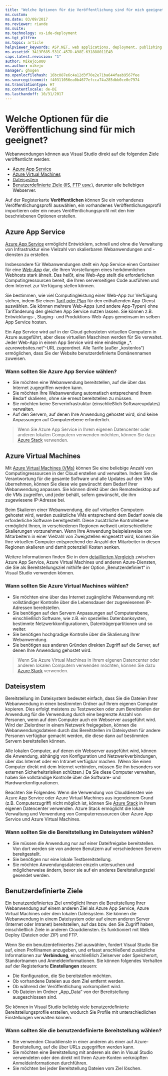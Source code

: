 ```yaml
---
title: "Welche Optionen für die Veröffentlichung sind für mich geeignet? | Microsoft-Dokumentation"
ms.custom: 
ms.date: 03/09/2017
ms.reviewer: riande
ms.suite: 
ms.technology: vs-ide-deployment
ms.tgt_pltfrm: 
ms.topic: article
helpviewer_keywords: ASP.NET, web applications, deployment, publishing
ms.assetid: 3A13F685-531C-457D-A98E-631888011E4B
caps.latest.revision: "1"
author: Mikejo5000
ms.author: mikejo
manager: ghogen
ms.openlocfilehash: 16bc087e6c4a12d3f70e2e71ba644faab9567fee
ms.sourcegitcommit: f40311056ea0b4677efcca74a285dbb0ce0e7974
ms.translationtype: HT
ms.contentlocale: de-DE
ms.lasthandoff: 10/31/2017
---
```

# Welche Optionen für die Veröffentlichung sind für mich geeignet?

Webanwendungen können aus Visual Studio direkt auf die folgenden Ziele veröffentlicht werden:

- [Azure App Service](#azure-app-service)
- [Azure Virtual Machines](#azure-virtual-machines)
- [Dateisystem](#file-system)
- [Benutzerdefinierte Ziele (IIS, FTP usw.)](#custom-targets), darunter alle beliebigen Webserver.

Auf der Registerkarte **Veröffentlichen** können Sie ein vorhandenes Veröffentlichungsprofil auswählen, ein vorhandenes Veröffentlichungsprofil importieren oder ein neues Veröffentlichungsprofil mit den hier beschriebenen Optionen erstellen.

## Azure App Service

[Azure App Service](https://azure.microsoft.com/documentation/articles/app-service-value-prop-what-is/) ermöglicht Entwicklern, schnell und ohne die Verwaltung von Infrastruktur eine Vielzahl von skalierbaren Webanwendungen und -diensten zu erstellen.

Insbesondere für Webanwendungen stellt ein App Service einen Container für eine [*Web-App*](https://azure.microsoft.com/en-us/documentation/articles/app-service-web-overview/) dar, die Ihren Vorstellungen eines herkömmlichen Webhosts stark ähnelt. Das heißt, eine Web-App stellt die erforderlichen Computingressourcen bereit, die Ihren serverseitigen Code ausführen und dem Internet zur Verfügung stellen können.

Sie bestimmen, wie viel Computingleistung einer Web-App zur Verfügung stehen, indem Sie einen [Tarif oder Plan](https://azure.microsoft.com/documentation/articles/azure-web-sites-web-hosting-plans-in-depth-overview/) für den enthaltenden App-Dienst auswählen. Sie können mehrere Web-Apps (und andere App-Typen) ohne Tarifänderung den gleichen App Service nutzen lassen. Sie können z.B. Entwicklungs-, Staging- und Produktions-Web-Apps gemeinsam im selben App Service hosten.

Ein App Service wird auf in der Cloud gehosteten virtuellen Computern in Azure ausgeführt, aber diese virtuellen Maschinen werden für Sie verwaltet. Jeder Web-App in einem App Service wird eine eindeutige „\*. azurewebsites.net“-URL zugeordnet. Alle Tarife (außer „kostenlos“) ermöglichen, dass Sie der Website benutzerdefinierte Domänennamen zuweisen.

### Wann sollten Sie Azure App Service wählen?

- Sie möchten eine Webanwendung bereitstellen, auf die über das Internet zugegriffen werden kann.
- Sie möchten Ihre Webanwendung automatisch entsprechend Ihrem Bedarf skalieren, ohne sie erneut bereitstellen zu müssen.
- Sie möchten keine Serverinfrastruktur (einschließlich Softwareupdates) verwalten.
- Auf den Servern, auf denen Ihre Anwendung gehostet wird, sind keine Anpassungen auf Computerebene erforderlich.


> Wenn Sie Azure App Service in Ihrem eigenen Datencenter oder anderen lokalen Computern verwenden möchten, können Sie dazu [Azure Stack](https://azure.microsoft.com/overview/azure-stack/) verwenden.


## Azure Virtual Machines

Mit [Azure Virtual Machines (VMs)](https://azure.microsoft.com/documentation/services/virtual-machines/) können Sie eine beliebige Anzahl von Computingressourcen in der Cloud erstellen und verwalten. Indem Sie die Verantwortung für die gesamte Software und alle Updates auf den VMs übernehmen, können Sie diese wie gewünscht dem Bedarf Ihrer Webanwendung anpassen. Sie können direkt über den Remotedesktop auf die VMs zugreifen, und jeder behält, sofern gewünscht, die ihm zugewiesene IP-Adresse bei.

Beim Skalieren einer Webanwendung, die auf virtuellen Computern gehostet wird, werden zusätzliche VMs entsprechend dem Bedarf sowie die erforderliche Software bereitgestellt. Diese zusätzliche Kontrollebene ermöglicht Ihnen, in verschiedenen Regionen weltweit unterschiedliche Skalierungen vorzunehmen. Wenn Ihre Anwendung beispielsweise von Mitarbeitern in einer Vielzahl von Zweigstellen eingesetzt wird, können Sie Ihre virtuellen Computer entsprechend der Anzahl der Mitarbeiter in diesen Regionen skalieren und damit potenziell Kosten senken.

Weitere Informationen finden Sie in dem [detaillierten Vergleich](https://azure.microsoft.com/documentation/articles/choose-web-site-cloud-service-vm/) zwischen Azure App Service, Azure Virtual Machines und anderen Azure-Diensten, die Sie als Bereitstellungsziel mithilfe der Option „Benutzerdefiniert“ in Visual Studio verwenden können.

### Wann sollten Sie Azure Virtual Machines wählen?

- Sie möchten eine über das Internet zugängliche Webanwendung mit vollständiger Kontrolle über die Lebensdauer der zugewiesenen IP-Adressen bereitstellen.
- Sie benötigen auf den Servern Anpassungen auf Computerebene, einschließlich Software, wie z.B. ein spezielles Datenbanksysten, bestimmte Netzwerkkonfigurationen, Datenträgerpartitionen und so weiter.
- Sie benötigen hochgradige Kontrolle über die Skalierung Ihrer Webanwendung.
- Sie benötigen aus anderen Gründen direkten Zugriff auf die Server, auf denen Ihre Anwendung gehostet wird.

> Wenn Sie Azure Virtual Machines in Ihrem eigenen Datencenter oder anderen lokalen Computern verwenden möchten, können Sie dazu [Azure Stack](https://azure.microsoft.com/overview/azure-stack/) verwenden.


## Dateisystem

Bereitstellung im Dateisystem bedeutet einfach, dass Sie die Dateien Ihrer Webanwendung in einen bestimmten Ordner auf Ihrem eigenen Computer kopieren. Dies erfolgt meistens zu Testzwecken oder zum Bereitstellen der Anwendung für die Verwendung durch eine begrenzte Anzahl von Personen, wenn auf dem Computer auch ein Webserver ausgeführt wird. Wird der Zielordner in einem Netzwerk freigegeben, können die Webanwendungsdateien durch das Bereitstellen im Dateisystem für andere Personen verfügbar gemacht werden, die diese dann auf bestimmten Servern bereitstellen können.

Alle lokalen Computer, auf denen ein Webserver ausgeführt wird, können die Anwendung, abhängig von Konfiguration und Netzwerkverbindungen, über das Internet oder ein Intranet verfügbar machen. (Wenn Sie einen Computer direkt mit dem Internet verbinden, müssen Sie ihn besonders vor externen Sicherheitsrisiken schützen.) Da Sie diese Computer verwalten, haben Sie vollständige Kontrolle über die Software- und Hardwarekonfigurationen.

Beachten Sie Folgendes: Wenn die Verwendung von Clouddiensten wie Azure App Service oder Azure Virtual Machines aus irgendeinem Grund (z.B. Computerzugriff) nicht möglich ist, können Sie [Azure Stack](https://azure.microsoft.com/overview/azure-stack/) in Ihrem eigenen Datencenter verwenden. Azure Stack ermöglicht die lokale Verwaltung und Verwendung von Computerressourcen über Azure App Service und Azure Virtual Machines.

### Wann sollten Sie die Bereitstellung im Dateisystem wählen?

- Sie müssen die Anwendung nur auf einer Dateifreigabe bereitstellen. Von dort werden sie von anderen Benutzern auf verschiedenen Servern bereitgestellt.
- Sie benötigen nur eine lokale Testbereitstellung.
- Sie möchten Anwendungsdateien einzeln untersuchen und möglicherweise ändern, bevor sie auf ein anderes Bereitstellungsziel gesendet werden.



## Benutzerdefinierte Ziele

Ein benutzerdefiniertes Ziel ermöglicht Ihnen die Bereitstellung Ihrer Webanwendung auf einem anderen Ziel als Azure App Service, Azure Virtual Machines oder dem lokalen Dateisystem. Sie können die Webanwendung in einem Dateisystem oder auf einem anderen Server (Internet oder Intranet) bereitstellen, auf das bzw. den Sie Zugriff haben, einschließlich Ziele in anderen Clouddiensten. Es funktioniert mit Web Deploy (Dateien oder ZIP) und FTP.

Wenn Sie ein benutzerdefiniertes Ziel auswählen, fordert Visual Studio Sie auf, einen Profilnamen anzugeben, und erfasst anschließend zusätzliche Informationen zur **Verbindung**, einschließlich Zielserver oder Speicherort, Standortnamen und Anmeldeinformationen. Sie können folgendes Verhalten auf der Registerkarte **Einstellungen** steuern:

- Die Konfiguration, die Sie bereitstellen möchten.
- Ob vorhandene Dateien aus dem Ziel entfernt werden.
- Ob während der Veröffentlichung vorkompiliert wird.
- Ob Dateien im Ordner „App_Data“ von der Bereitstellung ausgeschlossen sind.

Sie können in Visual Studio beliebig viele benutzerdefinierte Bereitstellungsprofile erstellen, wodurch Sie Profile mit unterschiedlichen Einstellungen verwalten können.

### Wann sollten Sie die benutzerdefinierte Bereitstellung wählen?

- Sie verwenden Clouddienste in einer anderen als einer auf Azure-Bereitstellung, auf die über URLs zugegriffen werden kann.
- Sie möchten eine Bereitstellung mit anderen als den in Visual Studio verwendeten oder den direkt mit Ihren Azure-Konten verknüpften Anmeldeinformationen durchführen.
- Sie möchten bei jeder Bereitstellung Dateien vom Ziel löschen.
